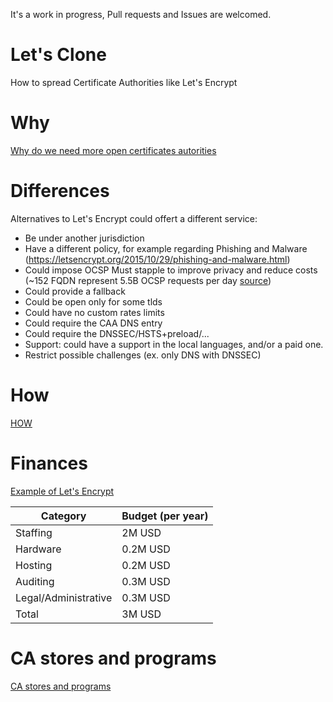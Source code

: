 It's a work in progress, Pull requests and Issues are welcomed.

# Let's Clone

How to spread Certificate Authorities like Let's Encrypt

# Why

[Why do we need more open certificates autorities](/WHY.md)

# Differences

Alternatives to Let's Encrypt could offert a different service:

- Be under another jurisdiction
- Have a different policy, for example regarding Phishing and Malware (https://letsencrypt.org/2015/10/29/phishing-and-malware.html)
- Could impose OCSP Must stapple to improve privacy and reduce costs (~152 FQDN represent 5.5B OCSP requests per day [source](https://letsencrypt.org/2018/12/31/looking-forward-to-2019.html))
- Could provide a fallback
- Could be open only for some tlds
- Could have no custom rates limits
- Could require the CAA DNS entry
- Could require the DNSSEC/HSTS+preload/...
- Support: could have a support in the local languages, and/or a paid one.
- Restrict possible challenges (ex. only DNS with DNSSEC)

# How

[HOW](/HOW.md)

# Finances

[Example of Let's Encrypt](/FINANCES.md)

|Category|Budget (per year)|
|---|---|
|Staffing|2M USD|
|Hardware|0.2M USD|
|Hosting|0.2M USD|
|Auditing|0.3M USD|
|Legal/Administrative|0.3M USD|
|Total|3M USD|

# CA stores and programs

[CA stores and programs](/CA_STORES.md)
